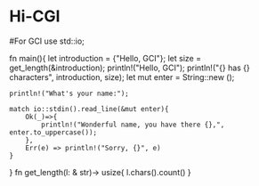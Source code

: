 # Hi-CGI
#For GCI
use std::io;

fn main(){
    let introduction = {"Hello, GCI"};
    let size = get_length(&introduction);
    println!("Hello, GCI");
    println!("{} has {} characters", introduction, size);
    let mut enter = String::new  ();
    
    println!("What's your name:");
    
    match io::stdin().read_line(&mut enter){
        Ok(_)=>{
            println!("Wonderful name, you have there {},", enter.to_uppercase());
        },
        Err(e) => println!("Sorry, {}", e)
    }
}
fn get_length(l: & str)-> usize{
     l.chars().count()
}
